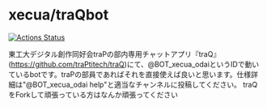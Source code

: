 # xecua/traQbot

[![Actions Status](https://github.com/{owner}/{repo}/workflows/{workflow_name}/badge.svg)](https://github.com/{owner}/{repo}/actions)

東工大デジタル創作同好会traPの部内専用チャットアプリ『traQ』(https://github.com/traPtitech/traQ)にて、@BOT_xecua_odaiというIDで動いているbotです。traPの部員であればそれを直接使えば良いと思います。仕様詳細は"@BOT_xecua_odai help"と適当なチャンネルに投稿してください。
traQをForkして頑張っている方はなんか頑張ってください
